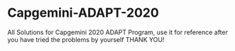 # Capgemini-ADAPT-2020
All Solutions for Capgemini 2020 ADAPT Program, use it for reference after you have tried the problems by yourself THANK YOU!
